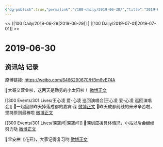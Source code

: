 ```yaml
---
{"dg-publish":true,"permalink":"/100-daily/2019-06-30/","title":"2019-06-30"}
---
```



<< [[100 Daily/2019-06-29\|2019-06-29]] | [[100 Daily/2019-07-01\|2019-07-01]] >>

# 2019-06-30

## 资讯站 记录

原博链接: https://weibo.com/6466290670/HBm6vE74A

🌛大哥又营业啦，这两天是勤劳的小太阳啦！
[微博正文](https://m.weibo.cn/6466290670/4388963240330915)

[[300 Events/301 Lives/王心凌 爱-心凌 巡回演唱会\|王心凌 爱-心凌 巡回演唱会]]
🌛一起回顾昨天掉落成都的嘉宾·深
[微博正文](https://m.weibo.cn/6466290670/4388839676297284)
🌛昨天成都前线的米米辛苦啦，坚持原则最棒啦
[微博正文](https://m.weibo.cn/6466290670/4388839885708128)

[[300 Events/301 Lives/深空间\|深空间]]
🌛深圳应援具体情况，小站以后会继续努力哒
[微博正文](https://m.weibo.cn/6466290670/4388968764178790)

🌛早安曲《花开》，大家记得复习哟
[微博正文](https://m.weibo.cn/6466290670/4388791077254793)
